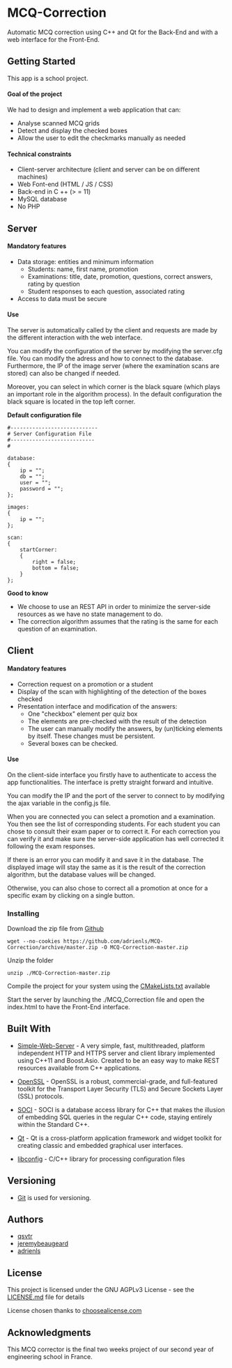 # MCQ-Correction
Automatic MCQ correction using C++ and Qt for the Back-End and with a web interface for the Front-End.

## Getting Started
This app is a school project.

#### Goal of the project
We had to design and implement a web application that can:
* Analyse scanned MCQ grids
* Detect and display the checked boxes
* Allow the user to edit the checkmarks manually as needed

#### Technical constraints
* Client-server architecture (client and server can be on different machines)
* Web Font-end (HTML / JS / CSS)
* Back-end in C ++ (> = 11)
* MySQL database
* No PHP

## Server

#### Mandatory features
* Data storage: entities and minimum information
  * Students: name, first name, promotion
  * Examinations: title, date, promotion, questions, correct answers, rating by question
  * Student responses to each question, associated rating
* Access to data must be secure

#### Use
The server is automatically called by the client and requests are made by the different interaction with the web interface.

You can modify the configuration of the server by modifying the server.cfg file.
You can modify the adress and how to connect to the database.
Furthermore, the IP of the image server (where the examination scans are stored) can also be changed if needed.

Moreover, you can select in which corner is the black square (which plays an important role in the algorithm process).
In the default configuration the black square is located in the top left corner.

**Default configuration file**
```
#----------------------------
# Server Configuration File
#---------------------------
#

database:
{
    ip = "";
    db = "";
    user = "";
    password = "";
};

images:
{
    ip = "";
};

scan:
{
    startCorner:
    {
        right = false;
        bottom = false;
    }
};
```

**Good to know**
* We choose to use an REST API in order to minimize the server-side resources as we have no state management to do.
* The correction algorithm assumes that the rating is the same for each question of an examination.

## Client

#### Mandatory features
* Correction request on a promotion or a student
* Display of the scan with highlighting of the detection of the boxes checked
* Presentation interface and modification of the answers:
  * One "checkbox" element per quiz box
  * The elements are pre-checked with the result of the detection
  * The user can manually modify the answers, by (un)ticking elements by itself. These changes must be persistent.
  * Several boxes can be checked.

#### Use
On the client-side interface you firstly have to authenticate to access the app functionalities.
The interface is pretty straight forward and intuitive.

You can modify the IP and the port of the server to connect to by modifying the ajax variable in the config.js file.

When you are connected you can select a promotion and a examination.
You then see the list of corresponding students.
For each student you can chose to consult their exam paper or to correct it.
For each correction you can verify it and make sure the server-side application has well corrected it following the exam responses.

If there is an error you can modify it and save it in the database.
The displayed image will stay the same as it is the result of the correction algorithm, but the database values will be changed.

Otherwise, you can also chose to correct all a promotion at once for a specific exam by clicking on a single button.

### Installing
Download the zip file from [Github](https://github.com/adrienls/MCQ-Correction)
```
wget --no-cookies https://github.com/adrienls/MCQ-Correction/archive/master.zip -O MCQ-Correction-master.zip
```

Unzip the folder
```
unzip ./MCQ-Correction-master.zip
```

Compile the project for your system using the [CMakeLists.txt](CMakeLists.txt) available

Start the server by launching the ./MCQ_Correction file and open the index.html to have the Front-End interface.

## Built With
* [Simple-Web-Server](https://gitlab.com/eidheim/Simple-Web-Server) - A very simple, fast, multithreaded, platform independent HTTP and HTTPS server and client library implemented using C++11 and Boost.Asio. Created to be an easy way to make REST resources available from C++ applications.

* [OpenSSL](https://www.openssl.org/) - OpenSSL is a robust, commercial-grade, and full-featured toolkit for the Transport Layer Security (TLS) and Secure Sockets Layer (SSL) protocols.

* [SOCI](https://github.com/SOCI/soci) - SOCI is a database access library for C++ that makes the illusion of embedding SQL queries in the regular C++ code, staying entirely within the Standard C++.

* [Qt](https://www.qt.io/) - Qt is a cross-platform application framework and widget toolkit for creating classic and embedded graphical user interfaces.

* [libconfig](https://hyperrealm.github.io/libconfig/) - C/C++ library for processing configuration files

## Versioning
* [Git](https://git-scm.com/) is used for versioning.

## Authors
* [qsvtr](https://github.com/qsvtr)
* [jeremybeaugeard](https://github.com/jeremybeaugeard)
* [adrienls](https://github.com/adrienls)

## License
This project is licensed under the GNU AGPLv3 License - see the [LICENSE.md](LICENSE.md) file for details

License chosen thanks to [choosealicense.com](https://choosealicense.com/)

## Acknowledgments
This MCQ corrector is the final two weeks project of our second year of engineering school in France.